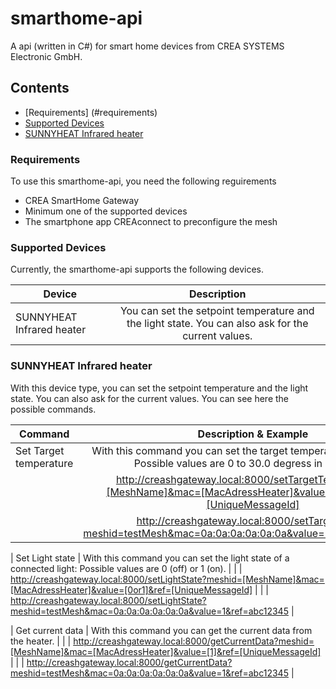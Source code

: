 # smarthome-api
A api (written in C#) for smart home devices from CREA SYSTEMS Electronic GmbH.

## Contents

  - [Requirements] (#requirements)
  - [Supported Devices](#supported-devices)
  - [SUNNYHEAT Infrared heater](#sunnyheat-infrared-heater)

### Requirements

To use this smarthome-api, you need the following reguirements
  - CREA SmartHome Gateway
  - Minimum one of the supported devices
  - The smartphone app CREAconnect to preconfigure the mesh
  
### Supported Devices

Currently, the smarthome-api supports the following devices.

| **Device**                |                                           **Description**                                           |
|---------------------------|:---------------------------------------------------------------------------------------------------:|
| SUNNYHEAT Infrared heater | You can set the setpoint temperature and the light state. You can also ask for the current values.    |

### SUNNYHEAT Infrared heater

With this device type, you can set the setpoint temperature and the light state. You can also ask for the current values. You can see here the possible commands.

| **Command**                |                                           **Description & Example**                                                        |
|----------------------------|:--------------------------------------------------------------------------------------------------------------------------:|
| Set Target temperature     | With this command you can set the target temperature of the heater:<br>Possible values are 0 to 30.0 degress in 0.5 steps. |
|                            | http://creashgateway.local:8000/setTargetTemp?meshid=[MeshName]&mac=[MacAdressHeater]&value=[Degree]&ref=[UniqueMessageId] |
|                            | http://creashgateway.local:8000/setTargetTemp?meshid=testMesh&mac=0a:0a:0a:0a:0a:0a&value=20.0&ref=abc12345                |

| Set Light state            | With this command you can set the light state of a connected light: Possible values are 0 (off) or 1 (on).                 |
|                            | http://creashgateway.local:8000/setLightState?meshid=[MeshName]&mac=[MacAdressHeater]&value=[0or1]&ref=[UniqueMessageId]   |
|                            | http://creashgateway.local:8000/setLightState?meshid=testMesh&mac=0a:0a:0a:0a:0a:0a&value=1&ref=abc12345                   |

| Get current data           | With this command you can get the current data from the heater.                                                            |
|                            | http://creashgateway.local:8000/getCurrentData?meshid=[MeshName]&mac=[MacAdressHeater]&value=[1]&ref=[UniqueMessageId]     |
|                            | http://creashgateway.local:8000/getCurrentData?meshid=testMesh&mac=0a:0a:0a:0a:0a:0a&value=1&ref=abc12345                  |

